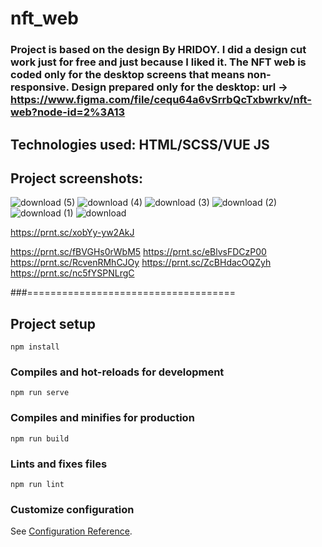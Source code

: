# nft_web

### Project is based on the design By HRIDOY. I did a design cut work just for free and just because I liked it. The NFT web is coded only for the desktop screens that means non-responsive. Design prepared only for the desktop: url -> https://www.figma.com/file/cequ64a6vSrrbQcTxbwrkv/nft-web?node-id=2%3A13

## Technologies used: HTML/SCSS/VUE JS


## Project screenshots:
![download (5)](https://user-images.githubusercontent.com/52723739/175806821-5f658a0a-ccf0-43ed-94f6-adb94c8208ba.png)
![download (4)](https://user-images.githubusercontent.com/52723739/175806825-8359aec3-d699-45b9-8b3d-2130609f3998.png)
![download (3)](https://user-images.githubusercontent.com/52723739/175806826-3dc28f34-557b-451f-890d-ceaeec8050d8.png)
![download (2)](https://user-images.githubusercontent.com/52723739/175806828-c49564c8-45fe-4278-b7b9-f873a4728637.png)
![download (1)](https://user-images.githubusercontent.com/52723739/175806829-a34f21a5-08ed-4df3-95f4-010a57135719.png)
![download](https://user-images.githubusercontent.com/52723739/175806830-49e4aae0-94f2-479c-b6b4-523c52955498.png)

https://prnt.sc/xobYy-yw2AkJ

https://prnt.sc/fBVGHs0rWbM5
https://prnt.sc/eBlvsFDCzP00
https://prnt.sc/RcvenRMhCJOy
https://prnt.sc/ZcBHdacOQZyh
https://prnt.sc/nc5fYSPNLrgC

###====================================

## Project setup 
```
npm install
```

### Compiles and hot-reloads for development
```
npm run serve
```

### Compiles and minifies for production
```
npm run build
```

### Lints and fixes files
```
npm run lint
```

### Customize configuration
See [Configuration Reference](https://cli.vuejs.org/config/).
